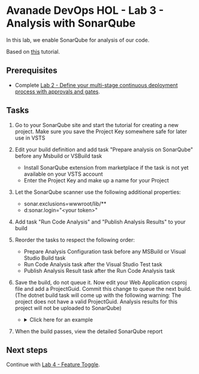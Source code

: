 # Avanade DevOps HOL - Lab 3 - Analysis with SonarQube

In this lab, we enable SonarQube for analysis of our code.

Based on [this](https://docs.sonarqube.org/display/SCAN/Analyzing+with+SonarQube+Extension+for+VSTS-TFS) tutorial.

## Prerequisites

- Complete [Lab 2 - Define your multi-stage continuous deployment process with approvals and gates](lab-2-multi-stage-deployments.md).

## Tasks

1. Go to your SonarQube site and start the tutorial for creating a new project. Make sure you save the Project Key somewhere safe for later use in VSTS

1. Edit your build definition and add task "Prepare analysis on SonarQube" before any Msbuild or VSBuild task
   - Install SonarQube extension from marketplace if the task is not yet available on your VSTS account
   - Enter the Project Key and make up a name for your Project

1. Let the SonarQube scanner use the following additional properties:
   - sonar.exclusions=wwwroot/lib/**
   - d:sonar.login="\<your token\>"

1. Add task "Run Code Analysis" and "Publish Analysis Results" to your build

1. Reorder the tasks to respect the following order:
   - Prepare Analysis Configuration task before any MSBuild or Visual Studio Build task
   - Run Code Analysis task after the Visual Studio Test task
   - Publish Analysis Result task after the Run Code Analysis task

1. Save the build, do not queue it. Now edit your Web Application csproj file and add a ProjectGuid. Commit this change to queue the next build. (The dotnet build task will come up with the following warning: The project does not have a valid ProjectGuid. Analysis results for this project will not be uploaded to SonarQube)
   - <details><summary>Click here for an example</summary>

        ```xml
        <PropertyGroup>
            <TargetFramework>netcoreapp2.0</TargetFramework>
            <ProjectGuid>c1182fc3-8c56-4d10-b550-965843e9e9b4</ProjectGuid>
        </PropertyGroup>
        ```
     </details>

1. When the build passes, view the detailed SonarQube report

## Next steps

Continue with [Lab 4 - Feature Toggle](lab-4-feature-toggle.md).